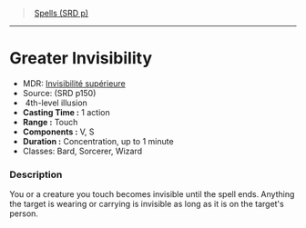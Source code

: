 ﻿---
!SpellVO
Level: 4
Type: illusion
CastingTime: 1 action
Range: Touch
Components: V, S
Duration: Concentration, up to 1 minute
Classes: Bard, Sorcerer, Wizard
Id: spells_vo.md#greater-invisibility
ParentLink: spells_vo.md#spells-srd-p
Name: Greater Invisibility
ParentName: Spells (SRD p)
NameLevel: 1
AltName: '[Invisibilité supérieure](hd_spells_invisibilite_superieure.md)'
Source: (SRD p150)
---
> [Spells (SRD p)](srd_spells.md)

---

# Greater Invisibility

- MDR: [Invisibilité supérieure](hd_spells_invisibilite_superieure.md)
- Source: (SRD p150)
-  4th-level illusion
- **Casting Time :** 1 action
- **Range :** Touch
- **Components :** V, S
- **Duration :** Concentration, up to 1 minute
- Classes: Bard, Sorcerer, Wizard

### Description

You or a creature you touch becomes invisible until the spell ends. Anything the target is wearing or carrying is invisible as long as it is on the target's person.

